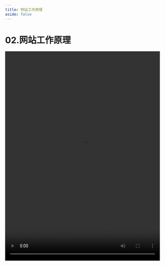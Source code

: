 ```yaml
---
title: 网站工作原理
aside: false
---
```


# 02.网站工作原理

<video autoplay src="http://qn.chinavanes.com/nodejs/module-3/02.网站工作原理.mp4" controls controlsList="nodownload" width="100%" height="680"/>

